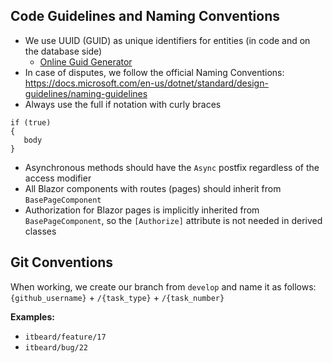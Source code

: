 ## Code Guidelines and Naming Conventions
- We use UUID (GUID) as unique identifiers for entities (in code and on the database side)
  - [Online Guid Generator](https://www.guidgenerator.com/)
- In case of disputes, we follow the official Naming Conventions: https://docs.microsoft.com/en-us/dotnet/standard/design-guidelines/naming-guidelines
- Always use the full if notation with curly braces
```
if (true)
{
   body
}
```
- Asynchronous methods should have the `Async` postfix regardless of the access modifier
- All Blazor components with routes (pages) should inherit from `BasePageComponent`
- Authorization for Blazor pages is implicitly inherited from `BasePageComponent`, so the `[Authorize]` attribute is not needed in derived classes

## Git Conventions
When working, we create our branch from `develop` and name it as follows:   
`{github_username}` + `/{task_type}` + `/{task_number}`   

**Examples:** 
- `itbeard/feature/17`
- `itbeard/bug/22`
